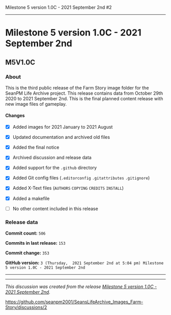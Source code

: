 Milestone 5 version 1.0C - 2021 September 2nd #2


***

# Milestone 5 version 1.0C - 2021 September 2nd

## M5V1.0C

### About

This is the third public release of the Farm Story image folder for the SeanPM Life Archive project. This release contains data from October 29th 2020 to 2021 September 2nd. This is the final planned content release with new image files of gameplay.

#### Changes
 
- [x]  Added images for 2021 January to 2021 August

- [x] Updated documentation and archived old files

- [x] Added the final notice

- [x] Archived discussion and release data

- [x] Added support for the `.github` directory

- [x] Added Git config files (`.editorconfig` `.gitattributes` `.gitignore`)

- [x] Added X-Text files (`AUTHORS` `COPYING` `CREDITS` `INSTALL`)

- [x] Added a makefile

- [ ] No other content included in this release

<!-- 
Changes in this release:

> * Deleted 22 `IGNORE.md` files

> * Documentation updates, adding release notes for v1

> * No other changes in this release
!-->

### Release data

**Commit count:** `506`

**Commits in last release:** `153`

**Commit change:** `353`

**GitHub version:** `3 (Thursday,  2021 September 2nd at 5:04 pm) Milestone 5 version 1.0C - 2021 September 2nd`

***


<hr /><em>This discussion was created from the release <a href='https://github.com/seanpm2001/SeansLifeArchive_Images_Farm-Story/releases/tag/M5V1.0C'>Milestone 5 version 1.0C - 2021 September 2nd</a>.</em>

https://github.com/seanpm2001/SeansLifeArchive_Images_Farm-Story/discussions/2

